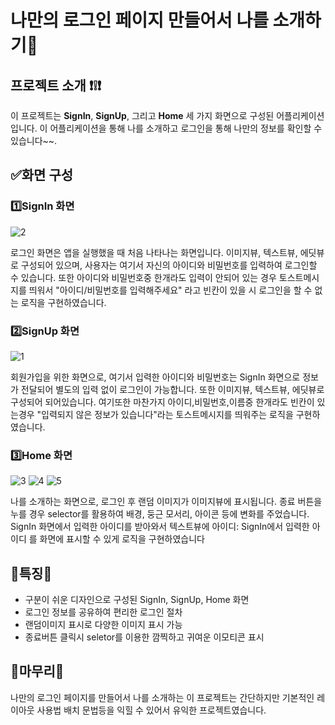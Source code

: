 # **나만의 로그인 페이지 만들어서 나를 소개하기💨**

## **프로젝트 소개 ❗❕❗**

이 프로젝트는 **SignIn**, **SignUp**, 그리고 **Home** 세 가지 화면으로 구성된 어플리케이션입니다. 이 어플리케이션을 통해 나를 소개하고 로그인을 통해 나만의 정보를 확인할 수 있습니다~~.

## **✅화면 구성**

### **1️⃣SignIn 화면**
![2](https://github.com/boradorying/Kotlin_mypage/assets/136980408/2dd222c6-c90b-437e-b85c-9f32972811c8)

로그인 화면은 앱을 실행했을 때 처음 나타나는 화면입니다. 이미지뷰, 텍스트뷰, 에딧뷰로 구성되어 있으며, 사용자는 여기서 자신의 아이디와 비밀번호를 입력하여 로그인할 수 있습니다.
또한 아이디와 비밀번호중 한개라도 입력이 안되어 있는 경우 토스트메시지를 띄워서 "아이디/비밀번호를 입력해주세요" 라고 빈칸이 있을 시 로그인을 할 수 없는 로직을 구현하였습니다.

### **2️⃣SignUp 화면**

![1](https://github.com/boradorying/Kotlin_mypage/assets/136980408/dec5f4ab-eeb8-4e44-8f57-986a8047924c)

회원가입을 위한 화면으로, 여기서 입력한 아이디와 비밀번호는 SignIn 화면으로 정보가 전달되어 별도의 입력 없이 로그인이 가능합니다. 또한 이미지뷰, 텍스트뷰, 에딧뷰로 구성되어  되어있습니다.
여기또한 마찬가지 아이디,비밀번호,이름중 한개라도 빈칸이 있는경우  "입력되지 않은 정보가 있습니다"라는 토스트메시지를 띄워주는 로직을 구현하였습니다.

### **3️⃣Home 화면**
![3](https://github.com/boradorying/Kotlin_mypage/assets/136980408/f66e9093-ad3a-42e0-a332-0ff17a1ddd29)
![4](https://github.com/boradorying/Kotlin_mypage/assets/136980408/7666324b-7e0a-428b-958e-17a41e66b5ac)
![5](https://github.com/boradorying/Kotlin_mypage/assets/136980408/ce238868-f6f7-4c5d-b144-155b74600a4b)



나를 소개하는 화면으로, 로그인 후 랜덤 이미지가 이미지뷰에 표시됩니다. 종료 버튼을 누를 경우 selector를 활용하여 배경, 둥근 모서리, 아이콘 등에 변화를 주었습니다.
SignIn 화면에서 입력한 아이디를 받아와서 텍스트뷰에 아이디: SignIn에서 입력한 아이디 를 화면에 표시할 수 있게 로직을 구현하였습니다

## **🔸특징🔸**

- 구분이 쉬운 디자인으로 구성된 SignIn, SignUp, Home 화면
- 로그인 정보를 공유하여 편리한 로그인 절차
- 랜덤이미지 표시로 다양한 이미지 표시 가능
- 종료버튼 클릭시 seletor를 이용한 깜찍하고 귀여운 이모티콘 표시

## **🔹마무리🔹**

나만의 로그인 페이지를 만들어서 나를 소개하는 이 프로젝트는 간단하지만 기본적인 레이아웃 사용법 배치 문법등을 익힐 수 있어서 유익한 프로젝트였습니다. 
